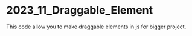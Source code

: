 # 2023_11_Draggable_Element

This code allow you to make draggable elements in js for bigger project.
